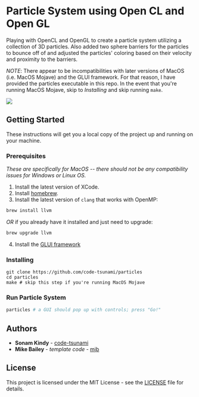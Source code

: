 # Particle System using Open CL and Open GL

Playing with OpenCL and OpenGL to create a particle system utilizing a collection of 3D particles. Also added two sphere barriers for the particles to bounce off of and adjusted the particles' coloring based on their velocity and proximity to the barriers. 

*NOTE*: There appear to be incompatibilities with later versions of MacOS (i.e. MacOS Mojave) and the GLUI framework. For that reason, I have provided the particles executable in this repo. In the event that you're running MacOS Mojave, skip to *Installing* and skip running `make`.

![](particles.gif)

## Getting Started

These instructions will get you a local copy of the project up and running on your machine.

### Prerequisites
*These are specifically for MacOS -- there should not be any compatibility issues for Windows or Linux OS.*

1. Install the latest version of XCode.
2. Install [homebrew](https://brew.sh/).
3. Install the latest version of `clang` that works with OpenMP:
```sh
brew install llvm
```
*OR* if you already have it installed and just need to upgrade:
```sh
brew upgrade llvm
```
4. Install the [GLUI framework](https://lukecyca.com/2008/glui-235-framework-for-mac-os-x.html)

### Installing

```
git clone https://github.com/code-tsunami/particles
cd particles
make # skip this step if you're running MacOS Mojave
```

### Run Particle System
```sh
particles # a GUI should pop up with controls; press "Go!"
```

<!-- ## Built With

* [text](http://somelink.com) - what it was -->

## Authors

* **Sonam Kindy** - [code-tsunami](https://github.com/code-tsunami)
* **Mike Bailey** - *template code* - [mjb](http://web.engr.oregonstate.edu/~mjb/WebMjb/mjb.html)

<!-- ## Acknowledgments (Resources)

* Inspiration
* Code used
* etc. -->

## License

This project is licensed under the MIT License - see the [LICENSE](LICENSE) file for details.
